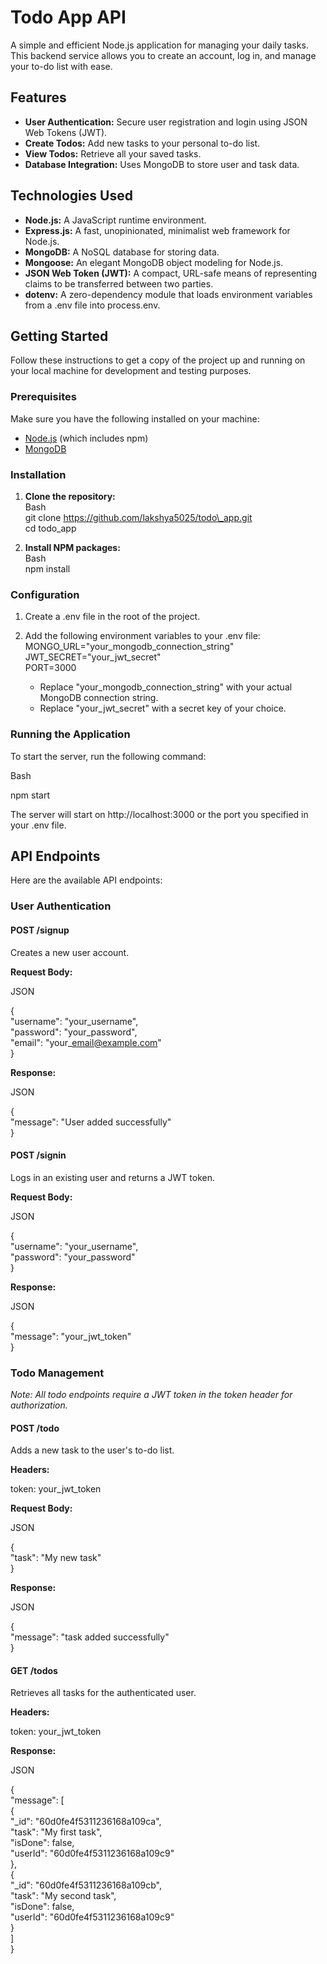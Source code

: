 # **Todo App API**

A simple and efficient Node.js application for managing your daily tasks. This backend service allows you to create an account, log in, and manage your to-do list with ease.

## **Features**

- **User Authentication:** Secure user registration and login using JSON Web Tokens (JWT).
- **Create Todos:** Add new tasks to your personal to-do list.
- **View Todos:** Retrieve all your saved tasks.
- **Database Integration:** Uses MongoDB to store user and task data.

## **Technologies Used**

- **Node.js:** A JavaScript runtime environment.
- **Express.js:** A fast, unopinionated, minimalist web framework for Node.js.
- **MongoDB:** A NoSQL database for storing data.
- **Mongoose:** An elegant MongoDB object modeling for Node.js.
- **JSON Web Token (JWT):** A compact, URL-safe means of representing claims to be transferred between two parties.
- **dotenv:** A zero-dependency module that loads environment variables from a .env file into process.env.

## **Getting Started**

Follow these instructions to get a copy of the project up and running on your local machine for development and testing purposes.

### **Prerequisites**

Make sure you have the following installed on your machine:

- [Node.js](https://nodejs.org/) (which includes npm)
- [MongoDB](https://www.mongodb.com/try/download/community)

### **Installation**

1. **Clone the repository:**  
   Bash  
   git clone https://github.com/lakshya5025/todo\_app.git  
   cd todo_app

2. **Install NPM packages:**  
   Bash  
   npm install

### **Configuration**

1. Create a .env file in the root of the project.
2. Add the following environment variables to your .env file:  
   MONGO_URL="your_mongodb_connection_string"  
   JWT_SECRET="your_jwt_secret"  
   PORT=3000

   - Replace "your_mongodb_connection_string" with your actual MongoDB connection string.
   - Replace "your_jwt_secret" with a secret key of your choice.

### **Running the Application**

To start the server, run the following command:

Bash

npm start

The server will start on http://localhost:3000 or the port you specified in your .env file.

## **API Endpoints**

Here are the available API endpoints:

### **User Authentication**

#### **POST /signup**

Creates a new user account.

**Request Body:**

JSON

{  
 "username": "your_username",  
 "password": "your_password",  
 "email": "your\_email@example.com"  
}

**Response:**

JSON

{  
 "message": "User added successfully"  
}

#### **POST /signin**

Logs in an existing user and returns a JWT token.

**Request Body:**

JSON

{  
 "username": "your_username",  
 "password": "your_password"  
}

**Response:**

JSON

{  
 "message": "your_jwt_token"  
}

### **Todo Management**

_Note: All todo endpoints require a JWT token in the token header for authorization._

#### **POST /todo**

Adds a new task to the user's to-do list.

**Headers:**

token: your_jwt_token

**Request Body:**

JSON

{  
 "task": "My new task"  
}

**Response:**

JSON

{  
 "message": "task added successfully"  
}

#### **GET /todos**

Retrieves all tasks for the authenticated user.

**Headers:**

token: your_jwt_token

**Response:**

JSON

{  
 "message": \[  
 {  
 "\_id": "60d0fe4f5311236168a109ca",  
 "task": "My first task",  
 "isDone": false,  
 "userId": "60d0fe4f5311236168a109c9"  
 },  
 {  
 "\_id": "60d0fe4f5311236168a109cb",  
 "task": "My second task",  
 "isDone": false,  
 "userId": "60d0fe4f5311236168a109c9"  
 }  
 \]  
}

